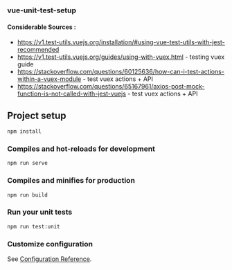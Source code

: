 ### vue-unit-test-setup

#### Considerable Sources :

- https://v1.test-utils.vuejs.org/installation/#using-vue-test-utils-with-jest-recommended
- https://v1.test-utils.vuejs.org/guides/using-with-vuex.html - testing vuex guide
- https://stackoverflow.com/questions/60125636/how-can-i-test-actions-within-a-vuex-module - test vuex actions + API
- https://stackoverflow.com/questions/65167961/axios-post-mock-function-is-not-called-with-jest-vuejs - test vuex actions + API

## Project setup

```
npm install
```

### Compiles and hot-reloads for development

```
npm run serve
```

### Compiles and minifies for production

```
npm run build
```

### Run your unit tests

```
npm run test:unit
```

### Customize configuration

See [Configuration Reference](https://cli.vuejs.org/config/).
